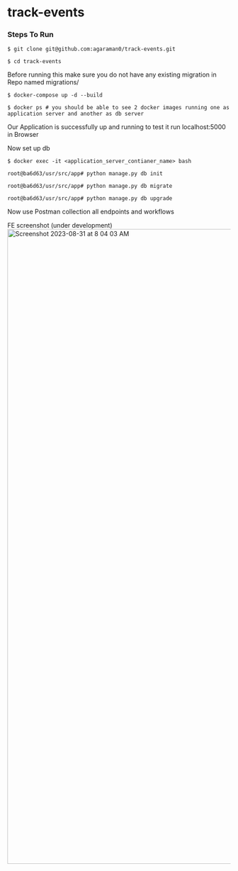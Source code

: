 # track-events

### Steps To Run

```commandline
$ git clone git@github.com:agaraman0/track-events.git

$ cd track-events
```

Before running this make sure you do not have any existing migration in Repo named migrations/

```commandline
$ docker-compose up -d --build

$ docker ps # you should be able to see 2 docker images running one as application server and another as db server
```

Our Application is successfully up and running to test it run localhost:5000 in Browser

Now set up db 
```commandline
$ docker exec -it <application_server_contianer_name> bash

root@ba6d63/usr/src/app# python manage.py db init

root@ba6d63/usr/src/app# python manage.py db migrate

root@ba6d63/usr/src/app# python manage.py db upgrade
```

Now use Postman collection all endpoints and workflows



FE screenshot (under development)
<img width="1432" alt="Screenshot 2023-08-31 at 8 04 03 AM" src="https://github.com/agaraman0/track-events/assets/29687692/6cb2a691-1b51-4844-925b-4cfb87ae0a38">
